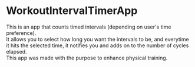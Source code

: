 # WorkoutIntervalTimerApp

This is an app that counts timed intervals (depending on user's time preference).  
It allows you to select how long you want the intervals to be, and everytime it hits the selected time,
it notifies you and adds on to the number of cycles elapsed.  
This app was made with the purpose to enhance physical training.
